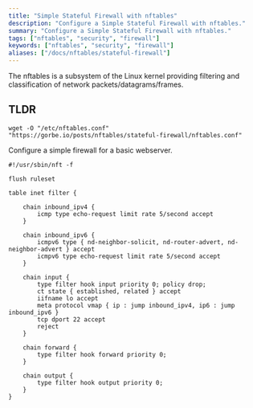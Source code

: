```yaml
---
title: "Simple Stateful Firewall with nftables"
description: "Configure a Simple Stateful Firewall with nftables."
summary: "Configure a Simple Stateful Firewall with nftables."
tags: ["nftables", "security", "firewall"]
keywords: ["nftables", "security", "firewall"]
aliases: ["/docs/nftables/stateful-firewall"]
---
```


The nftables is a subsystem of the Linux kernel providing filtering and classification of network packets/datagrams/frames.

## TLDR

```
wget -O "/etc/nftables.conf" "https://gorbe.io/posts/nftables/stateful-firewall/nftables.conf"
```

Configure a simple firewall for a basic webserver.

```markup
#!/usr/sbin/nft -f

flush ruleset

table inet filter {

	chain inbound_ipv4 {
		icmp type echo-request limit rate 5/second accept
	}

	chain inbound_ipv6 {
		icmpv6 type { nd-neighbor-solicit, nd-router-advert, nd-neighbor-advert } accept
		icmpv6 type echo-request limit rate 5/second accept
	}

	chain input {
		type filter hook input priority 0; policy drop;
		ct state { established, related } accept
		iifname lo accept
		meta protocol vmap { ip : jump inbound_ipv4, ip6 : jump inbound_ipv6 }
		tcp dport 22 accept
		reject
	}

	chain forward {
		type filter hook forward priority 0;
	}

	chain output {
		type filter hook output priority 0;
	}
}
```
